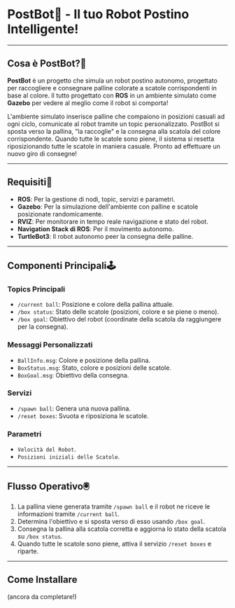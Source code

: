 # PostBot🤖 - Il tuo Robot Postino Intelligente!

---

## Cosa è PostBot?🤖

**PostBot** è un progetto che simula un robot postino autonomo, progettato per raccogliere e consegnare palline colorate a scatole corrispondenti in base al colore. Il tutto progettato con **ROS** in un ambiente simulato come **Gazebo** per vedere al meglio come il robot si comporta!

L'ambiente simulato inserisce palline che compaiono in posizioni casuali ad ogni ciclo, comunicate al robot tramite un topic personalizzato. PostBot si sposta verso la pallina, "la raccoglie" e la consegna alla scatola del colore corrispondente. Quando tutte le scatole sono piene, il sistema si resetta riposizionando tutte le scatole in maniera casuale. Pronto ad effettuare un nuovo giro di consegne!

---

## Requisiti👾

- **ROS**: Per la gestione di nodi, topic, servizi e parametri.
- **Gazebo**: Per la simulazione dell'ambiente con palline e scatole posizionate randomicamente.
- **RVIZ**: Per monitorare in tempo reale navigazione e stato del robot.
- **Navigation Stack di ROS**: Per il movimento autonomo.
- **TurtleBot3**: Il robot autonomo peer la consegna delle palline.

---

## Componenti Principali🕹️

### Topics Principali
- `/current ball`: Posizione e colore della pallina attuale.
- `/box status`: Stato delle scatole (posizioni, colore e se piene o meno).
- `/box goal`: Obiettivo del robot (coordinate della scatola da raggiungere per la consegna).

### Messaggi Personalizzati
- `BallInfo.msg`: Colore e posizione della pallina.
- `BoxStatus.msg`: Stato, colore e posizioni delle scatole.
- `BoxGoal.msg`: Obiettivo della consegna.

### Servizi
- `/spawn ball`: Genera una nuova pallina.
- `/reset boxes`: Svuota e riposiziona le scatole.

### Parametri
- `Velocità del Robot`.
- `Posizioni iniziali delle Scatole`.

---

## Flusso Operativo🖲️

1. La pallina viene generata tramite `/spawn ball` e il robot ne riceve le informazioni tramite `/current ball`.  
2. Determina l'obiettivo e si sposta verso di esso usando `/box goal`.  
3. Consegna la pallina alla scatola corretta e aggiorna lo stato della scatola su `/box status`.  
4. Quando tutte le scatole sono piene, attiva il servizio `/reset boxes` e riparte.

---

## Come Installare
(ancora da completare!)
